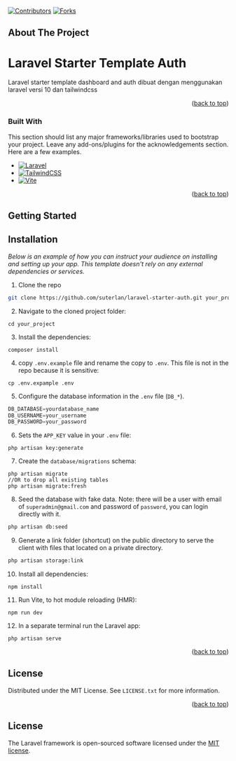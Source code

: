 <!-- Improved compatibility of back to top link: See: https://github.com/othneildrew/Best-README-Template/pull/73 -->
<a name="readme-top"></a>
<!--
*** Thanks for checking out the Best-README-Template. If you have a suggestion
*** that would make this better, please fork the repo and create a pull request
*** or simply open an issue with the tag "enhancement".
*** Don't forget to give the project a star!
*** Thanks again! Now go create something AMAZING! :D
-->



<!-- PROJECT SHIELDS -->
<!--
*** I'm using markdown "reference style" links for readability.
*** Reference links are enclosed in brackets [ ] instead of parentheses ( ).
*** See the bottom of this document for the declaration of the reference variables
*** for contributors-url, forks-url, etc. This is an optional, concise syntax you may use.
*** https://www.markdownguide.org/basic-syntax/#reference-style-links
-->
[![Contributors][contributors-shield]][contributors-url]
[![Forks][forks-shield]][forks-url]


<!-- ABOUT THE PROJECT -->
## About The Project
# Laravel Starter Template Auth

<!-- [![Product Name Screen Shot][product-screenshot]](https://example.com) -->

Laravel starter template dashboard and auth dibuat dengan menggunakan laravel versi 10 dan tailwindcss  

<p align="right">(<a href="#readme-top">back to top</a>)</p>



### Built With

This section should list any major frameworks/libraries used to bootstrap your project. Leave any add-ons/plugins for the acknowledgements section. Here are a few examples.

* [![Laravel][Laravel.com]][Laravel-url]
* [![TailwindCSS]][Tailwindcss-url]
* [![Vite]][Vite-url]

<p align="right">(<a href="#readme-top">back to top</a>)</p>



<!-- GETTING STARTED -->
## Getting Started
## Installation

_Below is an example of how you can instruct your audience on installing and setting up your app. This template doesn't rely on any external dependencies or services._

1. Clone the repo
```sh
git clone https://github.com/suterlan/laravel-starter-auth.git your_project
```

2. Navigate to the cloned project folder:
```shell
cd your_project
```

3. Install the dependencies:
```shell
composer install
```

4. copy `.env.example` file and rename the copy to `.env`. This file is not in the repo because it is sensitive:
```shell
cp .env.expample .env
```

5. Configure the database information in the `.env` file (`DB_*`).
```js
DB_DATABASE=yourdatabase_name
DB_USERNAME=your_username
DB_PASSWORD=your_password
```

6. Sets the `APP_KEY` value in your `.env` file:
```shell
php artisan key:generate
```

7. Create the `database/migrations` schema:
```shell
php artisan migrate
//OR to drop all existing tables
php artisan migrate:fresh
```

8. Seed the database with fake data. 
Note: there will be a user with email of `superadmin@gmail.com` and password of `password`, you can login directly with it. 
```bash
php artisan db:seed
```

9. Generate a link folder (shortcut) on the public directory to serve the client with files that located on a private directory.
```bash
php artisan storage:link
```

10. Install all dependencies:
```shell
npm install
```

11. Run Vite, to hot module reloading (HMR):
```shell
npm run dev
```

12. In a separate terminal run the Laravel app:
```shell
php artisan serve
```

<p align="right">(<a href="#readme-top">back to top</a>)</p>


<!-- LICENSE -->
## License

Distributed under the MIT License. See `LICENSE.txt` for more information.

<p align="right">(<a href="#readme-top">back to top</a>)</p>


<!-- MARKDOWN LINKS & IMAGES -->
<!-- https://www.markdownguide.org/basic-syntax/#reference-style-links -->
[contributors-shield]: https://img.shields.io/github/contributors/othneildrew/Best-README-Template.svg?style=for-the-badge
[contributors-url]: https://github.com/suterlan/laravel-starter-auth/graphs/contributors
[forks-shield]: https://img.shields.io/github/forks/othneildrew/Best-README-Template.svg?style=for-the-badge
[forks-url]: https://github.com/suterlan/laravel-starter-auth/forks
[Laravel.com]: https://img.shields.io/badge/Laravel-FF2D20?style=for-the-badge&logo=laravel&logoColor=white
[Laravel-url]: https://laravel.com
[TailwindCSS]: https://img.shields.io/badge/tailwindcss-%2338B2AC.svg?style=for-the-badge&logo=tailwind-css&logoColor=white
[Tailwindcss-url]: https://tailwindcss.com
[Vite]: https://img.shields.io/badge/vite-%23646CFF.svg?style=for-the-badge&logo=vite&logoColor=white
[Vite-url]: https://vitejs.dev

## License

The Laravel framework is open-sourced software licensed under the [MIT license](https://opensource.org/licenses/MIT).
